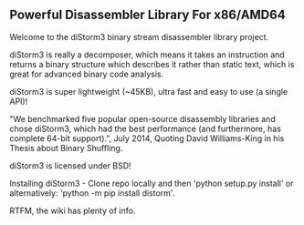 Powerful Disassembler Library For x86/AMD64
-----------

Welcome to the diStorm3 binary stream disassembler library project.

diStorm3 is really a decomposer, which means it takes an instruction and returns a binary structure which describes it rather than static text, which is great for advanced binary code analysis.

diStorm3 is super lightweight (~45KB), ultra fast and easy to use (a single API)!

"We benchmarked five popular open-source disassembly libraries and chose diStorm3, which had the best performance (and furthermore, has complete 64-bit support).", July 2014, Quoting David Williams-King in his Thesis about Binary Shuffling.

diStorm3 is licensed under BSD!

Installing diStorm3 -
Clone repo locally and then 'python setup.py install' or alternatively: 'python -m pip install distorm'.

RTFM, the wiki has plenty of info.
